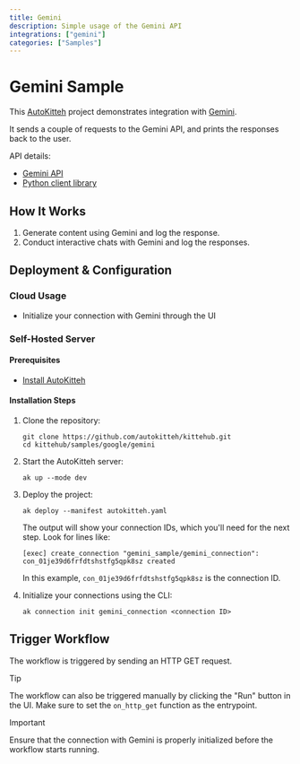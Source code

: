 ```yaml
---
title: Gemini
description: Simple usage of the Gemini API
integrations: ["gemini"]
categories: ["Samples"]
---
```


# Gemini Sample

This [AutoKitteh](https://github.com/autokitteh/autokitteh) project
demonstrates integration with [Gemini](https://gemini.google.com).

It sends a couple of requests to the Gemini API, and prints the responses
back to the user.

API details:

- [Gemini API](https://ai.google.dev)
- [Python client library](https://github.com/google-gemini/generative-ai-python/blob/main/docs/api/google/generativeai.md)

## How It Works

1. Generate content using Gemini and log the response.
2. Conduct interactive chats with Gemini and log the responses.

## Deployment & Configuration

### Cloud Usage

- Initialize your connection with Gemini through the UI

### Self-Hosted Server

#### Prerequisites

- [Install AutoKitteh](https://docs.autokitteh.com/get_started/install)

#### Installation Steps

1. Clone the repository:
   ```shell
   git clone https://github.com/autokitteh/kittehub.git
   cd kittehub/samples/google/gemini
   ```

2. Start the AutoKitteh server:
   ```shell
   ak up --mode dev
   ```

3. Deploy the project:
   ```shell
   ak deploy --manifest autokitteh.yaml
   ```

   The output will show your connection IDs, which you'll need for the next step. Look for lines like:
   ```shell
   [exec] create_connection "gemini_sample/gemini_connection": con_01je39d6frfdtshstfg5qpk8sz created
   ```
   
   In this example, `con_01je39d6frfdtshstfg5qpk8sz` is the connection ID.

4. Initialize your connections using the CLI:
   ```shell
   ak connection init gemini_connection <connection ID>
   ```

## Trigger Workflow

The workflow is triggered by sending an HTTP GET request.

> [!TIP]
> The workflow can also be triggered manually by clicking the "Run" button in the UI. Make sure to set the `on_http_get` function as the entrypoint.

> [!IMPORTANT]
> Ensure that the connection with Gemini is properly initialized before the workflow starts running.


